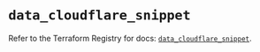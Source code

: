 # `data_cloudflare_snippet`

Refer to the Terraform Registry for docs: [`data_cloudflare_snippet`](https://registry.terraform.io/providers/cloudflare/cloudflare/5.10.0/docs/data-sources/snippet).
